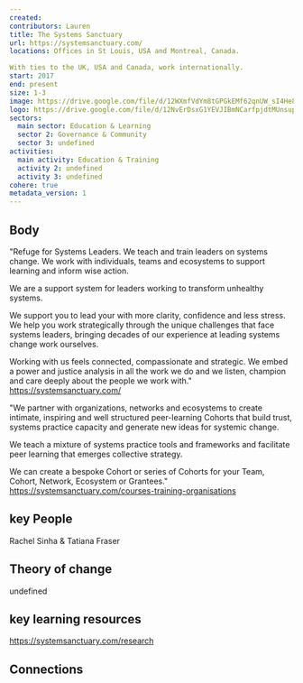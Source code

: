 ```yaml
---
created:
contributors: Lauren
title: The Systems Sanctuary
url: https://systemsanctuary.com/
locations: Offices in St Louis, USA and Montreal, Canada. 

With ties to the UK, USA and Canada, work internationally.
start: 2017
end: present
size: 1-3
image: https://drive.google.com/file/d/12WXmfVdYm8tGPGkEMf62qnUW_sI4He8R/view?usp=drive_link 
logo: https://drive.google.com/file/d/12NvErDsxG1YEVJIBmNCarfpjdtMUnsup/view?usp=drive_link 
sectors:
  main sector: Education & Learning
  sector 2: Governance & Community
  sector 3: undefined
activities: 
  main activity: Education & Training
  activity 2: undefined
  activity 3: undefined
cohere: true
metadata_version: 1
---
```



## Body

"Refuge for Systems Leaders.
We teach and train leaders on systems change. We work with individuals, teams and ecosystems to support learning and inform wise action.

We are a support system for leaders working to transform unhealthy systems.

We support you to lead your with more clarity, confidence and less stress. We help you work strategically through the unique challenges that face systems leaders, bringing decades of our experience at leading systems change work ourselves.

Working with us feels connected, compassionate and strategic. We embed a power and justice analysis in all the work we do and we listen, champion and care deeply about the people we work with."
https://systemsanctuary.com/ 

"We partner with organizations, networks and ecosystems to create intimate, inspiring and well structured peer-learning Cohorts that build trust, systems practice capacity and generate new ideas for systemic change.

We teach a mixture of systems practice tools and frameworks and facilitate peer learning that emerges collective strategy.

We can create a bespoke Cohort or series of Cohorts for your Team, Cohort, Network, Ecosystem or Grantees."
https://systemsanctuary.com/courses-training-organisations   

## key People

Rachel Sinha & Tatiana Fraser

## Theory of change

undefined

## key learning resources

https://systemsanctuary.com/research

## Connections




